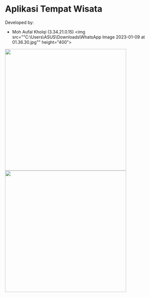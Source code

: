 # Aplikasi Tempat Wisata

Developed by:

- Moh Aufal Kholqi (3.34.21.0.15)
<img src=""C:\Users\ASUS\Downloads\WhatsApp Image 2023-01-09 at 01.36.30.jpg"" height="400">
<img src="https://user-images.githubusercontent.com/92832439/199500528-248441ab-210d-4f4a-911f-8922f29881ae.png" height="400">
<img src="https://user-images.githubusercontent.com/92832439/199500533-0851dde8-e9ae-46c5-ae8c-e0541f6aba8a.png" height="400">
